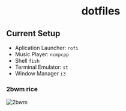 <h1 align="center">dotfiles</h1>

## Current Setup

- Aplication Launcher: `rofi`
- Music Player: `ncmpcpp`
- Shell `fish`
- Terminal Emulator: `st`
- Window Manager `i3`

### 2bwm rice
![2bwm](https://i.redd.it/c7qi8bz367s11.png)

